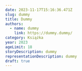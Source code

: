 ```yaml
---
date: 2023-11-17T15:16:36.471Z
slug: dummy
title: Dummy
authors:
  - name: dummy
    link: https://dummy.dummy/
category: Książka
year: 2023
ageLimit: 18
storyDescription: dummy
representationDescription: dummy
draft: true
---
```

